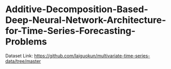 # Additive-Decomposition-Based-Deep-Neural-Network-Architecture-for-Time-Series-Forecasting-Problems
Dataset Link: https://github.com/laiguokun/multivariate-time-series-data/tree/master
